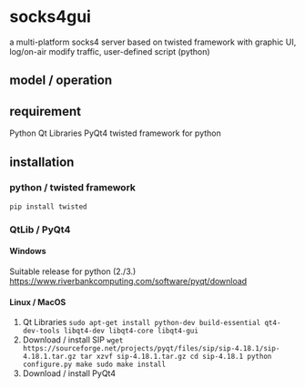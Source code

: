 # socks4gui
a multi-platform socks4 server based on twisted framework with graphic UI, log/on-air modify traffic, user-defined script (python)

## model / operation

## requirement
Python
Qt Libraries
PyQt4
twisted framework for python

## installation
### python / twisted framework
`pip install twisted`

### QtLib / PyQt4
#### Windows
Suitable release for python (2./3.)
https://www.riverbankcomputing.com/software/pyqt/download

#### Linux / MacOS
1. Qt Libraries
`sudo apt-get install python-dev build-essential qt4-dev-tools libqt4-dev libqt4-core libqt4-gui`
2. Download / install SIP
`wget https://sourceforge.net/projects/pyqt/files/sip/sip-4.18.1/sip-4.18.1.tar.gz
tar xzvf sip-4.18.1.tar.gz
cd sip-4.18.1
python configure.py
make
sudo make install`
3. Download / install PyQt4
